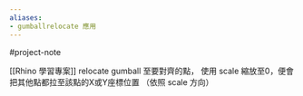 ```yaml
---
aliases:
- gumballrelocate 應用
---
```


#project-note 

[[Rhino 學習專案]]
relocate gumball 至要對齊的點，
使用 scale 縮放至0，便會把其他點都拉至該點的X或Y座標位置
（依照 scale 方向）
